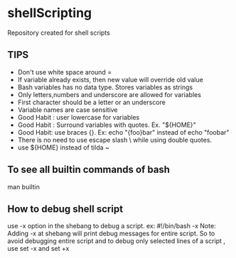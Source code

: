 # shellScripting
Repository created for shell scripts

## TIPS
* Don't use white space around =
* If variable already exists, then new value will override old value
* Bash variables has no data type. Stores variables as strings
* Only letters,numbers and underscore are allowed for variables
* First character should be a letter or an underscore
* Variable names are case sensitive
* Good Habit : user lowercase for variables
* Good Habit : Surround variables with quotes. Ex. "${HOME}"
* Good Habit: use braces {}. Ex: echo "{foo}bar" instead of echo "foobar"
* There is no need to use escape slash \ while using double quotes. 
* use ${HOME} instead of tilda ~


## To see all builtin commands of bash
man builtin

## How to debug shell script
use -x option in the shebang to debug a script.
ex: #!/bin/bash -x
Note: Adding -x at shebang will print debug messages for entire script. So to avoid debugging entire script and to debug only selected lines of a script , use set -x and set +x 


